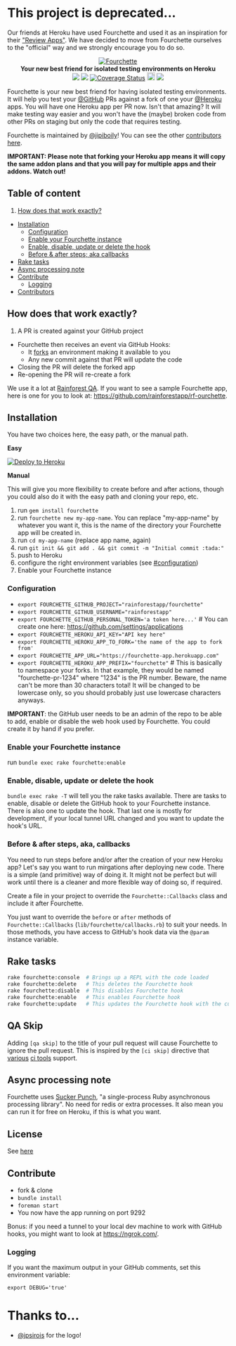 <h1>This project is deprecated...</h1>
<p>
Our friends at Heroku have used Fourchette and used it as an inspiration for their <a href="https://devcenter.heroku.com/articles/github-integration-review-apps">"Review Apps"</a>. We have decided to move from Fourchette ourselves to the "official" way and we strongly encourage you to do so.
</p>

<p align="center">
  <a href="https://github.com/rainforestapp/fourchette">
    <img src="http://i.imgur.com/967yX36.png" alt="Fourchette" />
  </a>
  <br />
  <b>Your new best friend for isolated testing environments on Heroku</b>
  <br />
  <a href="https://codeclimate.com/github/rainforestapp/fourchette"><img src="http://img.shields.io/codeclimate/github/rainforestapp/fourchette.svg?style=flat" /></a>
  <a href="https://travis-ci.org/rainforestapp/fourchette"><img src="http://img.shields.io/travis/rainforestapp/fourchette/master.svg?style=flat" /></a>
  <a href='https://coveralls.io/r/rainforestapp/fourchette'><img src='http://img.shields.io/coveralls/rainforestapp/fourchette.svg?style=flat' alt='Coverage Status' /></a>
  <a href="http://badge.fury.io/rb/fourchette"><img src="http://img.shields.io/gem/v/fourchette.svg?style=flat" alt="Gem Version" height="18"></a>
  <a href="http://tip4commit.com/github/rainforestapp/fourchette"><img src="http://tip4commit.com/projects/874.svg"><a>
</p>

Fourchette is your new best friend for having isolated testing environments. It will help you test your [@GitHub](https://github.com/github) PRs against a fork of one your [@Heroku](https://github.com/heroku) apps. You will have one Heroku app per PR now. Isn't that amazing? It will make testing way easier and you won't have the (maybe) broken code from other PRs on staging but only the code that requires testing.

Fourchette is maintained by [@jipiboily](https://github.com/jipiboily/)! You can see the other [contributors here](https://github.com/rainforestapp/fourchette/graphs/contributors).

**IMPORTANT: Please note that forking your Heroku app means it will copy the same addon plans and that you will pay for multiple apps and their addons. Watch out!**

## Table of content
1. [How does that work exactly?](#how-does-that-work-exactly)
- [Installation](#installation)
  * [Configuration](#configuration)
  * [Enable your Fourchette instance](#enable-your-fourchette-instance)
  * [Enable, disable, update or delete the hook](#enable-disable-update-or-delete-the-hook)
  * [Before & after steps; aka callbacks](#before--after-steps-aka-callbacks)
- [Rake tasks](#rake-tasks)
- [Async processing note](#async-processing-note)
- [Contribute](#contribute)
  - [Logging](#logging)
- [Contributors](#contributors)

## How does that work exactly?

1. A PR is created against your GitHub project
- Fourchette then receives an event via GitHub Hooks:
  - It [forks](https://devcenter.heroku.com/articles/fork-app) an environment making it available to you
  - Any new commit against that PR will update the code
- Closing the PR will delete the forked app
- Re-opening the PR will re-create a fork

We use it a lot at [Rainforest QA](https://www.rainforestqa.com/). If you want to see a sample Fourchette app, here is one for you to look at: https://github.com/rainforestapp/rf-ourchette.

## Installation

You have two choices here, the easy path, or the manual path.

**Easy**

[![Deploy to Heroku](https://www.herokucdn.com/deploy/button.png)](https://heroku.com/deploy?template=https%3A%2F%2Fgithub.com%2Frainforestapp%2Ffourchette-app)

**Manual**

This will give you more flexibility to create before and after actions, though you could also do it with the easy path and cloning your repo, etc.

1. run `gem install fourchette`
2. run `fourchette new my-app-name`. You can replace "my-app-name" by whatever you want it, this is the name of the directory your Fourchette app will be created in.
3. run `cd my-app-name` (replace app name, again)
4. run `git init && git add . && git commit -m "Initial commit :tada:"`
5. push to Heroku
6. configure the right environment variables (see [#configuration](#configuration))
7. Enable your Fourchette instance

### Configuration

- `export FOURCHETTE_GITHUB_PROJECT="rainforestapp/fourchette"`
- `export FOURCHETTE_GITHUB_USERNAME="rainforestapp"`
- `export FOURCHETTE_GITHUB_PERSONAL_TOKEN='a token here...'` # You can create one here: https://github.com/settings/applications
- `export FOURCHETTE_HEROKU_API_KEY="API key here"`
- `export FOURCHETTE_HEROKU_APP_TO_FORK='the name of the app to fork from'`
- `export FOURCHETTE_APP_URL="https://fourchette-app.herokuapp.com"`
- `export FOURCHETTE_HEROKU_APP_PREFIX="fourchette"` # This is basically to namespace your forks. In that example, they would be named "fourchette-pr-1234" where "1234" is the PR number. Beware, the name can't be more than 30 characters total! It will be changed to be lowercase only, so you should probably just use lowercase characters anyways.

**IMPORTANT**: the GitHub user needs to be an admin of the repo to be able to add, enable or disable the web hook used by Fourchette. You could create it by hand if you prefer.

### Enable your Fourchette instance

run `bundle exec rake fourchette:enable`

### Enable, disable, update or delete the hook

`bundle exec rake -T` will tell you the rake tasks available. There are tasks to enable, disable or delete the GitHub hook to your Fourchette instance. There is also one to update the hook. That last one is mostly for development, if your local tunnel URL changed and you want to update the hook's URL.

### Before & after steps, aka, callbacks

You need to run steps before and/or after the creation of your new Heroku app? Let's say you want to run mirgations after deploying new code. There is a simple (and primitive) way of doing it. It might not be perfect but will work until there is a cleaner and more flexible way of doing so, if required.

Create a file in your project to override the `Fourchette::Callbacks` class and include it after Fourchette.

You just want to override the `before` or `after` methods of `Fourchette::Callbacks` (`lib/fourchette/callbacks.rb`) to suit your needs. In those methods, you have access to GitHub's hook data via the `@param` instance variable.

## Rake tasks

```bash
rake fourchette:console  # Brings up a REPL with the code loaded
rake fourchette:delete   # This deletes the Fourchette hook
rake fourchette:disable  # This disables Fourchette hook
rake fourchette:enable   # This enables Fourchette hook
rake fourchette:update   # This updates the Fourchette hook with the current URL of the app
```

## QA Skip

Adding `[qa skip]` to the title of your pull request will cause Fourchette to ignore the pull request. This is inspired by the `[ci skip]` directive that [various](http://docs.travis-ci.com/user/how-to-skip-a-build/) [ci tools](https://circleci.com/docs/skip-a-build) support.

## Async processing note

Fourchette uses [Sucker Punch](https://github.com/brandonhilkert/sucker_punch), "a single-process Ruby asynchronous processing library". No need for redis or extra processes. It also mean you can run it for free on Heroku, if this is what you want.

## License

See [here](LICENSE.txt)

## Contribute

- fork & clone
- `bundle install`
- `foreman start`
- You now have the app running on port 9292

Bonus: if you need a tunnel to your local dev machine to work with GitHub hooks, you might want to look at https://ngrok.com/.

### Logging

If you want the maximum output in your GitHub comments, set this environment variable:

```
export DEBUG='true'
```

# Thanks to...

- [@jpsirois](https://github.com/jpsirois/) for the logo!
